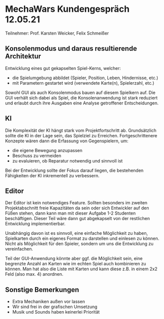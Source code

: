 # MechaWars Kundengespräch 12.05.21
Teilnehmer: Prof. Karsten Weicker, Felix Schmeißer

## Konsolenmodus und daraus resultierende Architektur
Entwicklung eines gut gekapselten Spiel-Kerns, welcher:
- die Spielumgebung abbildet (Spieler, Position, Leben, Hindernisse, etc.)
- mit Parametern gestartet wird (verwendete Karte(n), Spielerzahl, etc.)

Sowohl GUI als auch Konsolenmodus bauen auf diesem Spielkern auf. Die GUI verhält sich dabei als Spiel, die Konsolenanwendung ist stark reduziert und erlaubt durch ihre Ausgaben eine Analyse getroffener Entscheidungen.

## KI
Die Komplexität der KI hängt stark vom Projektfortschritt ab. Grundsätzlich sollte die KI in der Lage sein, das Spielziel zu Erreichen. Fortgeschrittenere Konzepte wären dann die Erfassung von Gegenspielern, um:
- die eigene Bewegung anzupassen
- Beschuss zu vermeiden
- zu evaluieren, ob Reparatur notwendig und sinnvoll ist

Bei der Entwicklung sollte der Fokus darauf liegen, die bestehenden Fähigkeiten der KI inkrementell zu verbessern.

## Editor
Der Editor ist kein notwendiges Feature. Sollten besonders im zweiten Projektabschnitt freie Kapazitäten da sein oder sich Entwickler auf den Füßen stehen, dann kann man mit dieser Aufgabe 1-2 Studenten beschäftigen. Dieser Teil wäre dann gut abgekapselt von der restlichen Entwicklung implementierbar.

Unabhängig davon ist es sinnvoll, eine einfache Möglichkeit zu haben, Spielkarten durch ein eigenes Format zu darstellen und einlesen zu können. Nicht als Möglichkeit für den Spieler, sondern um uns die Entwicklung zu vereinfachen.

Teil der GUI-Anwendung könnte aber ggf. die Möglichkeit sein, eine begrenzte Anzahl an Karten wie im echten Spiel auch kombinieren zu können. Man hat also die Liste mit Karten und kann diese z.B. in einem 2x2 Feld (also max. 4) anordnen.

## Sonstige Bemerkungen
- Extra Mechaniken außen vor lassen
- Wir sind frei in der grafischen Umsetzung
- Musik und Sounds haben keinerlei Priorität